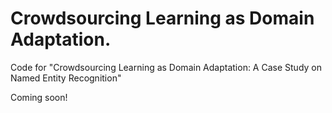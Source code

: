 # Crowdsourcing Learning as Domain Adaptation.

Code for "Crowdsourcing Learning as Domain Adaptation: A Case Study on Named Entity Recognition"

Coming soon!
